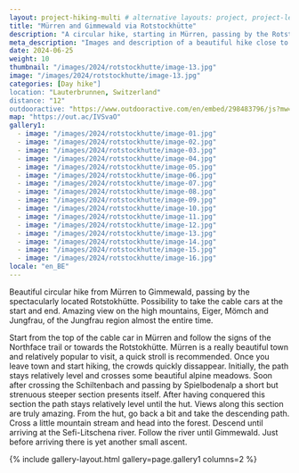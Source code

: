 ```yaml
---
layout: project-hiking-multi # alternative layouts: project, project-left, project-right, project-top
title: "Mürren and Gimmewald via Rotstockhütte"
description: "A circular hike, starting in Mürren, passing by the Rotstockhütte and ending in Gimmewald."
meta_description: "Images and description of a beautiful hike close to Mürren and Gimmewald."
date: 2024-06-25
weight: 10
thumbnail: "/images/2024/rotstockhutte/image-13.jpg"
image: "/images/2024/rotstockhutte/image-13.jpg"
categories: [Day hike"]
location: "Lauterbrunnen, Switzerland"
distance: "12"
outdooractive: "https://www.outdooractive.com/en/embed/298483796/js?mw=false&usr=4imcb1&key=USR-LKA30EGO-EMWGMIS4-4OSSTG7J"
map: "https://out.ac/IVSvaO"
gallery1:
  - image: "/images/2024/rotstockhutte/image-01.jpg"
  - image: "/images/2024/rotstockhutte/image-02.jpg"
  - image: "/images/2024/rotstockhutte/image-03.jpg"
  - image: "/images/2024/rotstockhutte/image-04.jpg"
  - image: "/images/2024/rotstockhutte/image-05.jpg"
  - image: "/images/2024/rotstockhutte/image-06.jpg"
  - image: "/images/2024/rotstockhutte/image-07.jpg"
  - image: "/images/2024/rotstockhutte/image-08.jpg"
  - image: "/images/2024/rotstockhutte/image-09.jpg"
  - image: "/images/2024/rotstockhutte/image-10.jpg"
  - image: "/images/2024/rotstockhutte/image-11.jpg"
  - image: "/images/2024/rotstockhutte/image-12.jpg"
  - image: "/images/2024/rotstockhutte/image-13.jpg"
  - image: "/images/2024/rotstockhutte/image-14.jpg"
  - image: "/images/2024/rotstockhutte/image-15.jpg"
  - image: "/images/2024/rotstockhutte/image-16.jpg"
locale: "en_BE"
---
```

Beautiful circular hike from Mürren to Gimmewald, passing by the spectacularly located Rotstokhütte. Possibility to take the cable cars at the start and end. 
Amazing view on the high mountains, Eiger, Mömch and Jungfrau, of the Jungfrau region almost the entire time.

Start from the top of the cable car in Mürren and follow the signs of the Northface trail or towards the Rotstokhütte. Mürren is a really beautiful town and relatively popular to visit, a quick stroll is recommended. Once you leave town and start hiking, the crowds quickly dissappear. 
Initially, the path stays relatively level and crosses some beautiful alpine meadows. Soon after crossing the Schiltenbach and passing by Spielbodenalp a short but strenuous steeper section presents itself. After having conquered this section the path stays relatively level until the hut. Views along this section are truly amazing. From the hut, go back a bit and take the descending path. Cross a little mountain stream and head into the forest. Descend until arriving at the Sefi-Litschena river. Follow the river until Gimmewald. Just before arriving there is yet another small ascent.



{% include gallery-layout.html gallery=page.gallery1 columns=2 %}

